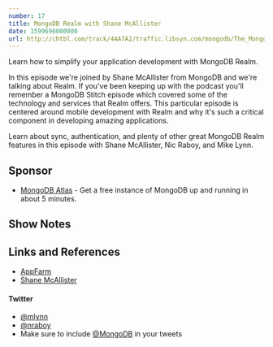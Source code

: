 ```yaml
---
number: 17
title: MongoDB Realm with Shane McAllister
date: 1599696000000
url: http://chtbl.com/track/4AA7A2/traffic.libsyn.com/mongodb/The_MongoDB_Podcast_-_Realm_with_Shane_McAllister.mp3
---
```


Learn how to simplify your application development with MongoDB Realm.

In this episode we're joined by Shane McAllister from MongoDB and we're talking about Realm. If you've been keeping up with the podcast you'll remember a MongoDB Stitch episode which covered some of the technology and services that Realm offers. This particular episode is centered around mobile development with Realm and why it's such a critical component in developing amazing applications.

Learn about sync, authentication, and plenty of other great MongoDB Realm features in this episode with Shane McAllister, Nic Raboy, and Mike Lynn.

## Sponsor

* [MongoDB Atlas](https://cloud.mongodb.com) - Get a free instance of MongoDB up and running in about 5 minutes.

## Show Notes

## Links and References
* [AppFarm](https://appfarm.io/)
* [Shane McAllister](https://developer.mongodb.com/author/shane-mcallister)

#### Twitter
 * [@mlynn](https://twitter.com/mlynn)
 * [@nraboy](https://twitter.com/nraboy)
 * Make sure to include [@MongoDB](https://twitter.com/MongoDB) in your tweets